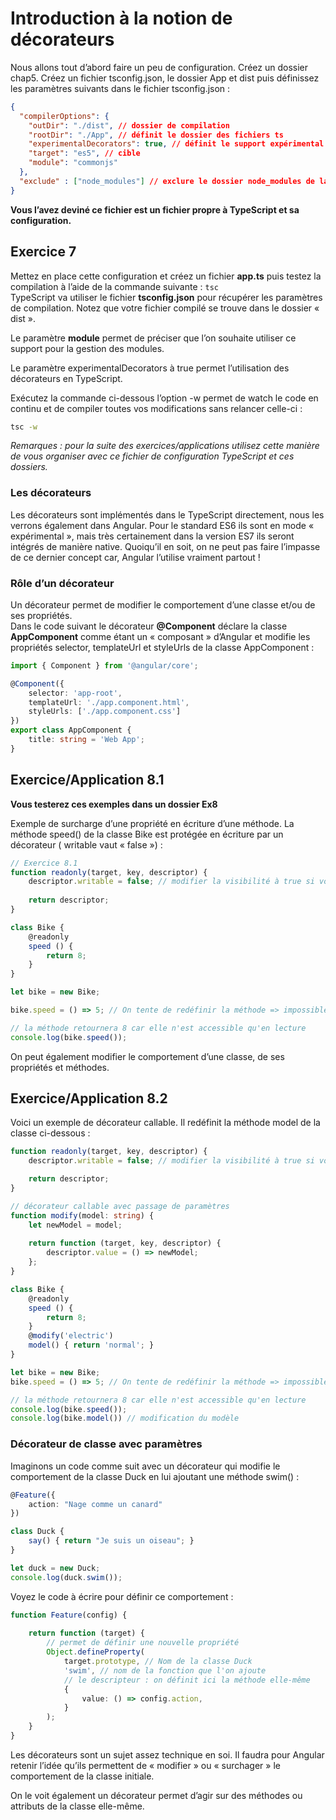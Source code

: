 # Introduction à la notion de décorateurs

Nous allons tout d’abord faire un peu de configuration. Créez un dossier chap5. Créez un fichier
tsconfig.json, le dossier App et dist puis définissez les paramètres suivants dans le fichier tsconfig.json :

```json
{
  "compilerOptions": {
    "outDir": "./dist", // dossier de compilation
    "rootDir": "./App", // définit le dossier des fichiers ts
    "experimentalDecorators": true, // définit le support expérimental des décorateurs
    "target": "es5", // cible
    "module": "commonjs"
  },
  "exclude" : ["node_modules"] // exclure le dossier node_modules de la compilation
}
```

**Vous l’avez deviné ce fichier est un fichier propre à TypeScript et sa configuration.**

## Exercice 7

Mettez en place cette configuration et créez un fichier **app.ts** puis testez la compilation à l’aide de la
commande suivante : ```tsc```  
TypeScript va utiliser le fichier **tsconfig.json** pour récupérer les paramètres de compilation. Notez que
votre fichier compilé se trouve dans le dossier « dist ».

Le paramètre **module** permet de préciser que l’on souhaite utiliser ce support pour la gestion des
modules. 

Le paramètre experimentalDecorators à true permet l’utilisation des décorateurs en TypeScript.

Exécutez la commande ci-dessous l’option -w permet de watch le code en continu et de compiler
toutes vos modifications sans relancer celle-ci :

```bash
tsc -w
```

*Remarques : pour la suite des exercices/applications utilisez cette manière de vous organiser avec ce
fichier de configuration TypeScript et ces dossiers.*

### Les décorateurs 

Les décorateurs sont implémentés dans le TypeScript directement, nous les verrons également dans
Angular. Pour le standard ES6 ils sont en mode « expérimental », mais très certainement dans la
version ES7 ils seront intégrés de manière native. Quoiqu’il en soit, on ne peut pas faire l’impasse de ce
dernier concept car, Angular l’utilise vraiment partout !

### Rôle d’un décorateur

Un décorateur permet de modifier le comportement d’une classe et/ou de ses propriétés.  
Dans le code suivant le décorateur **@Component** déclare la classe **AppComponent** comme étant un
« composant » d’Angular et modifie les propriétés selector, templateUrl et styleUrls de la classe
AppComponent :

```typescript
import { Component } from '@angular/core';

@Component({
    selector: 'app-root',
    templateUrl: './app.component.html',
    styleUrls: ['./app.component.css']
})
export class AppComponent {
    title: string = 'Web App';
}
```

## Exercice/Application 8.1

**Vous testerez ces exemples dans un dossier Ex8**

Exemple de surcharge d’une propriété en écriture d’une méthode. La méthode speed() de la classe Bike
est protégée en écriture par un décorateur ( writable vaut « false ») :

```typescript
// Exercice 8.1
function readonly(target, key, descriptor) {
    descriptor.writable = false; // modifier la visibilité à true si vous voulez redéfinir la méthode
    
    return descriptor;
}

class Bike {
    @readonly
    speed () {
        return 8;
    }
}

let bike = new Bike;

bike.speed = () => 5; // On tente de redéfinir la méthode => impossible car writable = false

// la méthode retournera 8 car elle n'est accessible qu'en lecture
console.log(bike.speed());
``` 

On peut également modifier le comportement d’une classe, de ses propriétés et méthodes.

## Exercice/Application 8.2

Voici un exemple de décorateur callable. Il redéfinit la méthode model de la classe ci-dessous :

```typescript
function readonly(target, key, descriptor) {
    descriptor.writable = false; // modifier la visibilité à true si vous voulez redéfinir la méthode

    return descriptor;
}

// décorateur callable avec passage de paramètres 
function modify(model: string) {
    let newModel = model;
    
    return function (target, key, descriptor) {
        descriptor.value = () => newModel;
    };
}

class Bike {
    @readonly
    speed () {
        return 8;
    }
    @modify('electric')
    model() { return 'normal'; }
}

let bike = new Bike;
bike.speed = () => 5; // On tente de redéfinir la méthode => impossible car writable = false

// la méthode retournera 8 car elle n'est accessible qu'en lecture
console.log(bike.speed());
console.log(bike.model()) // modification du modèle
```

### Décorateur de classe avec paramètres

Imaginons un code comme suit avec un décorateur qui modifie le comportement de la classe Duck en
lui ajoutant une méthode swim() :

```typescript
@Feature({
    action: "Nage comme un canard"
})

class Duck {
    say() { return "Je suis un oiseau"; }
}

let duck = new Duck;
console.log(duck.swim());
```

Voyez le code à écrire pour définir ce comportement :

```typescript
function Feature(config) {
    
    return function (target) {
        // permet de définir une nouvelle propriété
        Object.defineProperty(
            target.prototype, // Nom de la classe Duck
            'swim', // nom de la fonction que l'on ajoute
            // le descripteur : on définit ici la méthode elle-même
            {
                value: () => config.action,
            }
        );
    }
}
```

Les décorateurs sont un sujet assez technique en soi. Il faudra pour Angular retenir l’idée qu’ils
permettent de « modifier » ou « surchager » le comportement de la classe initiale.

On le voit également un décorateur permet d’agir sur des méthodes ou attributs de la classe elle-même.